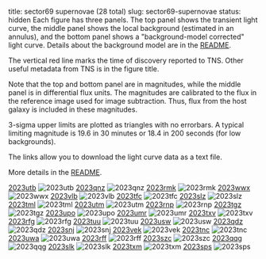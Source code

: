 title: sector69 supernovae (28 total)
slug: sector69-supernovae
status: hidden
  Each figure has three panels.  The top panel shows the transient light curve, the middle panel shows the local background (estimated in an annulus), and the bottom panel shows a "background-model corrected" light curve. Details about the background model are in the [README]({filename}../README/README.md). 
 
 The vertical red line marks the time of discovery reported to TNS. Other useful metadata from TNS is in the figure title.

 Note that the top and bottom panel are in magnitudes, while the middle panel is in differential flux units. The magnitudes are calibrated to the flux in the reference image used for image subtraction. Thus, flux from the host galaxy is included in these magnitudes. 

  3-sigma upper limits are plotted as triangles with no errorbars. A typical limiting magnitude is 19.6 in 30 minutes or 18.4 in 200 seconds (for low backgrounds).

The links allow you to download the light curve data as a text file. 

More details in the [README]({filename}../README/README.md).


[2023utb]({static}../..//light_curves/sector69/lc_2023utb_cleaned)
![2023utb]({static}../../images/sector69/lc_2023utb_cleaned.png)
[2023qnz]({static}../..//light_curves/sector69/lc_2023qnz_cleaned)
![2023qnz]({static}../../images/sector69/lc_2023qnz_cleaned.png)
[2023rmk]({static}../..//light_curves/sector69/lc_2023rmk_cleaned)
![2023rmk]({static}../../images/sector69/lc_2023rmk_cleaned.png)
[2023wwx]({static}../..//light_curves/sector69/lc_2023wwx_cleaned)
![2023wwx]({static}../../images/sector69/lc_2023wwx_cleaned.png)
[2023vlb]({static}../..//light_curves/sector69/lc_2023vlb_cleaned)
![2023vlb]({static}../../images/sector69/lc_2023vlb_cleaned.png)
[2023tfc]({static}../..//light_curves/sector69/lc_2023tfc_cleaned)
![2023tfc]({static}../../images/sector69/lc_2023tfc_cleaned.png)
[2023slz]({static}../..//light_curves/sector69/lc_2023slz_cleaned)
![2023slz]({static}../../images/sector69/lc_2023slz_cleaned.png)
[2023tml]({static}../..//light_curves/sector69/lc_2023tml_cleaned)
![2023tml]({static}../../images/sector69/lc_2023tml_cleaned.png)
[2023utm]({static}../..//light_curves/sector69/lc_2023utm_cleaned)
![2023utm]({static}../../images/sector69/lc_2023utm_cleaned.png)
[2023rnp]({static}../..//light_curves/sector69/lc_2023rnp_cleaned)
![2023rnp]({static}../../images/sector69/lc_2023rnp_cleaned.png)
[2023tgz]({static}../..//light_curves/sector69/lc_2023tgz_cleaned)
![2023tgz]({static}../../images/sector69/lc_2023tgz_cleaned.png)
[2023upo]({static}../..//light_curves/sector69/lc_2023upo_cleaned)
![2023upo]({static}../../images/sector69/lc_2023upo_cleaned.png)
[2023umr]({static}../..//light_curves/sector69/lc_2023umr_cleaned)
![2023umr]({static}../../images/sector69/lc_2023umr_cleaned.png)
[2023txv]({static}../..//light_curves/sector69/lc_2023txv_cleaned)
![2023txv]({static}../../images/sector69/lc_2023txv_cleaned.png)
[2023rfg]({static}../..//light_curves/sector69/lc_2023rfg_cleaned)
![2023rfg]({static}../../images/sector69/lc_2023rfg_cleaned.png)
[2023tuu]({static}../..//light_curves/sector69/lc_2023tuu_cleaned)
![2023tuu]({static}../../images/sector69/lc_2023tuu_cleaned.png)
[2023usw]({static}../..//light_curves/sector69/lc_2023usw_cleaned)
![2023usw]({static}../../images/sector69/lc_2023usw_cleaned.png)
[2023qdz]({static}../..//light_curves/sector69/lc_2023qdz_cleaned)
![2023qdz]({static}../../images/sector69/lc_2023qdz_cleaned.png)
[2023snj]({static}../..//light_curves/sector69/lc_2023snj_cleaned)
![2023snj]({static}../../images/sector69/lc_2023snj_cleaned.png)
[2023vek]({static}../..//light_curves/sector69/lc_2023vek_cleaned)
![2023vek]({static}../../images/sector69/lc_2023vek_cleaned.png)
[2023tnc]({static}../..//light_curves/sector69/lc_2023tnc_cleaned)
![2023tnc]({static}../../images/sector69/lc_2023tnc_cleaned.png)
[2023uwa]({static}../..//light_curves/sector69/lc_2023uwa_cleaned)
![2023uwa]({static}../../images/sector69/lc_2023uwa_cleaned.png)
[2023rff]({static}../..//light_curves/sector69/lc_2023rff_cleaned)
![2023rff]({static}../../images/sector69/lc_2023rff_cleaned.png)
[2023szc]({static}../..//light_curves/sector69/lc_2023szc_cleaned)
![2023szc]({static}../../images/sector69/lc_2023szc_cleaned.png)
[2023qqg]({static}../..//light_curves/sector69/lc_2023qqg_cleaned)
![2023qqg]({static}../../images/sector69/lc_2023qqg_cleaned.png)
[2023slk]({static}../..//light_curves/sector69/lc_2023slk_cleaned)
![2023slk]({static}../../images/sector69/lc_2023slk_cleaned.png)
[2023txm]({static}../..//light_curves/sector69/lc_2023txm_cleaned)
![2023txm]({static}../../images/sector69/lc_2023txm_cleaned.png)
[2023sps]({static}../..//light_curves/sector69/lc_2023sps_cleaned)
![2023sps]({static}../../images/sector69/lc_2023sps_cleaned.png)
